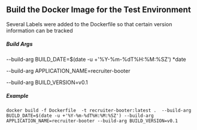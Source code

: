 


## Build the Docker Image for the Test Environment

Several Labels were added to the Dockerfile so that certain version information can be tracked

##### Build Args
--build-arg BUILD_DATE=$(date -u +'%Y-%m-%dT%H:%M:%SZ')
*date 

--build-arg APPLICATION_NAME=recruiter-booter

--build-arg BUILD_VERSION=v0.1

##### Example

```
docker build -f Dockerfile  -t recruiter-booter:latest .  --build-arg BUILD_DATE=$(date -u +'%Y-%m-%dT%H:%M:%SZ') --build-arg APPLICATION_NAME=recruiter-booter --build-arg BUILD_VERSION=v0.1
 ```
